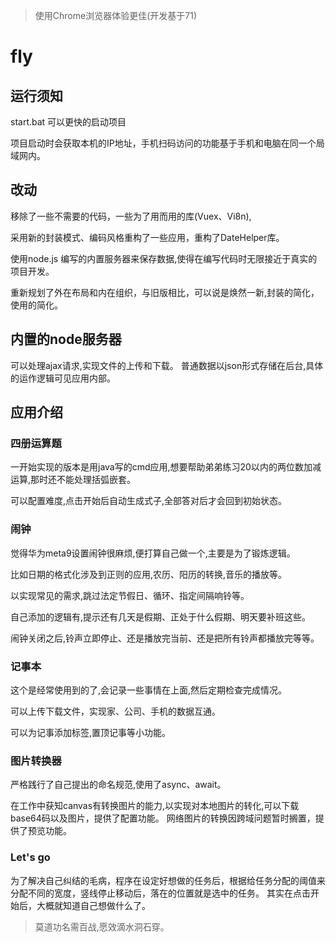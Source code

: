 
> 使用Chrome浏览器体验更佳(开发基于71)

# fly


## 运行须知

start.bat  可以更快的启动项目

项目启动时会获取本机的IP地址，手机扫码访问的功能基于手机和电脑在同一个局域网内。




## 改动


移除了一些不需要的代码，一些为了用而用的库(Vuex、Vi8n),

采用新的封装模式、编码风格重构了一些应用，重构了DateHelper库。

使用node.js 编写的内置服务器来保存数据,使得在编写代码时无限接近于真实的项目开发。

重新规划了外在布局和内在组织，与旧版相比，可以说是焕然一新,封装的简化，使用的简化。

## 内置的node服务器

可以处理ajax请求,实现文件的上传和下载。
普通数据以json形式存储在后台,具体的运作逻辑可见应用内部。

## 应用介绍

### 四册运算题
 
一开始实现的版本是用java写的cmd应用,想要帮助弟弟练习20以内的两位数加减运算,那时还不能处理括弧嵌套。

可以配置难度,点击开始后自动生成式子,全部答对后才会回到初始状态。

### 闹钟

觉得华为meta9设置闹钟很麻烦,便打算自己做一个,主要是为了锻炼逻辑。

比如日期的格式化涉及到正则的应用,农历、阳历的转换,音乐的播放等。

以实现常见的需求,跳过法定节假日、循环、指定间隔响铃等。

自己添加的逻辑有,提示还有几天是假期、正处于什么假期、明天要补班这些。

闹钟关闭之后,铃声立即停止、还是播放完当前、还是把所有铃声都播放完等等。

### 记事本

这个是经常使用到的了,会记录一些事情在上面,然后定期检查完成情况。

可以上传下载文件，实现家、公司、手机的数据互通。

可以为记事添加标签,置顶记事等小功能。

### 图片转换器

严格践行了自己提出的命名规范,使用了async、await。

在工作中获知canvas有转换图片的能力,以实现对本地图片的转化,可以下载base64码以及图片，提供了配置功能。
网络图片的转换因跨域问题暂时搁置，提供了预览功能。

### Let's go

为了解决自己纠结的毛病，程序在设定好想做的任务后，根据给任务分配的阈值来分配不同的宽度，竖线停止移动后，落在的位置就是选中的任务。
其实在点击开始后，大概就知道自己想做什么了。

>莫道功名需百战,愿效滴水洞石穿。
